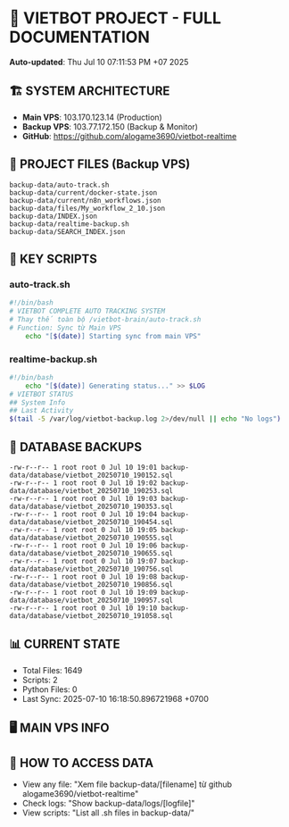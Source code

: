 # 🤖 VIETBOT PROJECT - FULL DOCUMENTATION
**Auto-updated**: Thu Jul 10 07:11:53 PM +07 2025

## 🏗️ SYSTEM ARCHITECTURE
- **Main VPS**: 103.170.123.14 (Production)
- **Backup VPS**: 103.77.172.150 (Backup & Monitor)
- **GitHub**: https://github.com/alogame3690/vietbot-realtime

## 📁 PROJECT FILES (Backup VPS)
```
backup-data/auto-track.sh
backup-data/current/docker-state.json
backup-data/current/n8n_workflows.json
backup-data/files/My_workflow_2_10.json
backup-data/INDEX.json
backup-data/realtime-backup.sh
backup-data/SEARCH_INDEX.json
```

## 🔧 KEY SCRIPTS
### auto-track.sh
```bash
#!/bin/bash
# VIETBOT COMPLETE AUTO TRACKING SYSTEM
# Thay thế toàn bộ /vietbot-brain/auto-track.sh
# Function: Sync từ Main VPS
    echo "[$(date)] Starting sync from main VPS"
```
### realtime-backup.sh
```bash
#!/bin/bash
    echo "[$(date)] Generating status..." >> $LOG
# VIETBOT STATUS
## System Info
## Last Activity
$(tail -5 /var/log/vietbot-backup.log 2>/dev/null || echo "No logs")
```

## 💾 DATABASE BACKUPS
```
-rw-r--r-- 1 root root 0 Jul 10 19:01 backup-data/database/vietbot_20250710_190152.sql
-rw-r--r-- 1 root root 0 Jul 10 19:02 backup-data/database/vietbot_20250710_190253.sql
-rw-r--r-- 1 root root 0 Jul 10 19:03 backup-data/database/vietbot_20250710_190353.sql
-rw-r--r-- 1 root root 0 Jul 10 19:04 backup-data/database/vietbot_20250710_190454.sql
-rw-r--r-- 1 root root 0 Jul 10 19:05 backup-data/database/vietbot_20250710_190555.sql
-rw-r--r-- 1 root root 0 Jul 10 19:06 backup-data/database/vietbot_20250710_190655.sql
-rw-r--r-- 1 root root 0 Jul 10 19:07 backup-data/database/vietbot_20250710_190756.sql
-rw-r--r-- 1 root root 0 Jul 10 19:08 backup-data/database/vietbot_20250710_190856.sql
-rw-r--r-- 1 root root 0 Jul 10 19:09 backup-data/database/vietbot_20250710_190957.sql
-rw-r--r-- 1 root root 0 Jul 10 19:10 backup-data/database/vietbot_20250710_191058.sql
```

## 📊 CURRENT STATE
- Total Files: 1649
- Scripts: 2
- Python Files: 0
- Last Sync: 2025-07-10 16:18:50.896721968 +0700

## 🖥️ MAIN VPS INFO


## 🚨 HOW TO ACCESS DATA
- View any file: "Xem file backup-data/[filename] từ github alogame3690/vietbot-realtime"
- Check logs: "Show backup-data/logs/[logfile]"
- View scripts: "List all .sh files in backup-data/"
